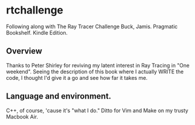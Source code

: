 # rtchallenge
Following along with The Ray Tracer Challenge  Buck, Jamis.  Pragmatic Bookshelf. Kindle Edition. 

## Overview

Thanks to Peter Shirley for reviving my latent interest in Ray Tracing in "One weekend".  Seeing the description of this book where I actually WRITE the code, I thought I'd give it a go and see how far it takes me.

##  Language and environment.

C++, of course, 'cause it's "what I do."  Ditto for Vim and Make on my trusty Macbook Air.  
